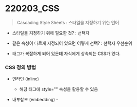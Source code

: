 # 220203_CSS

> Cascading Style Sheets : 스타일을 지정하기 위한 언어

- 스타일을 지정하기 위해 필요한 것? : 선택자

- 같은 속성이 다르게 지정되어 있으면 어떻게 선택? : 선택자 우선순위

- 태그가 복잡하게 되어 있은데 자식에게 상속되는 CSS가 있다.



### CSS 정의 방법

- 인라인 (inline)
  - 해당 태그에 style="" 속성을 활용할 수 있음

- 내부참조 (embedding) - <style>
  - `<head>`태그 내에`<style>`에 지정

- 외부참조 (link file) - 분리된 CSS 파일
  - 외부 CSS파일을 <head> 내 <link>를 통해 불러오기




### CSS 구문

<img src="C:/Users/bamxd/AppData/Roaming/Typora/typora-user-images/image-20220203174952231.png" alt="image-20220203174952231" style="zoom:50%;" />

### 선택자

- 전체 선택자  `* `: 모든 태그를 선택

- 요소 선택자  `태그명`,  `h1~h2`
- class선택자 : `.class`
- id 선택자 `#id`
- 자식선택자 :`div > children`
  - div 태그 바로 밑에 있는 children 클래스를 가진 것

- 자손선택자: `div.baby`
  - div 태그 하위 모든 baby 클래스를 가진 것



### 기본 선택자 우선순위

- `important`
- 인라인 `<stlye>`

- `*` <`<태그명>`<`.class`<`#id`
  - 같은 우선순위 일 경우에는 CSS가 나중에 선언된 것



### CSS 상속

- 상속 되는 속성 - style

- 상속 되지 않은 속성 -box model

  - box model 구성요소
    - contents
    - padding
    - border
    - margin

- box model 너비 지정(box=sizing)

  > 너비를 지정할건데 기준을 무엇으로 할것인지?

  - padding을 제외한 순수 content-box(기본값)
  - border-box

  

### 크기 단위

- em : 바로 위, 부모 요소에 대한 상속의 영향을 받음 (16px * 1.5 = 24px)
  - 배수 단위, 요소에 지정된 사이즈에 상대적인 사이즈를 가짐
- rem : 바로 위, 부모 요소에 대한 상속의 영향을 받지 않음
  - 최상위 요소(html)의 사이즈를 기준으로 배수 단위를 가짐



### 결합자 (Combinators)

- 자손 결합자 : selector A 하위의 모든 selector B 요소
- 자식 결합자 : selector A 바로 아래의 selector B 요소
- 인접 형제 결합자 : selector A의 형제 요소 중 바로 뒤에 위치하는 selector B 요소를 선택
- 일반 형제 결합자 : selector A의 형제 요소 중 뒤에 위치하는 selector B 요소를 모두 선택



### CSS 원칙

>  **모든 요소는 네모이고, 위에서부터 아래로, 왼쪽에서 오른쪽으로 쌓인다.**

- Box model 구성

  - margin / padding

    상하좌우, 상하 / 좌우 , 상/ 좌우 / 하, 상 / 우 / 하 / 좌

> **display에 따라 크기와 배치가 달라진다.**

- display : block
  - 줄바꿈
  - 화면 크기 전체의 가로 폭을 차지
  - `div / ul, ol, li / p /hr / form` 등
- display : inline
  - 줄바꿈X
  - content 너비만큼 가로 폭을 차지
  - `span / a / img / input, label / b ,em ,i ,strong` 등



### CSS position

- relative : 상대위치
  - 자기 자신의 static 위치를 기준으로 이동 (normal flow 유지)
  - 레이아웃에서 요소가 차지하는 공간은 static일 때와 같음 (normal position 대비 offset)
- absolute : 절대위치
  - 요소를 일반적인 문서 흐름에서 제거 후 레이아웃에 공간을 차지하지 않음 (normal flow 벗어남)
    - 즉 다음블록 요소가 좌측 상단에 붙음
  - static이 아니 가장 가까이 있는 부모/조상 요소를 기준으로 이동 (없는 경우 body)
- fixed : 고정위치
  - 요소를 일반적인 문서 흐름에서 제거 후 레이아웃에 공간을 차지하지 않음 (normal flow 벗어남)
  - 부모 요소와 관계없이 viewport를 기준으로 이동 , 스크롤 시에도 항상 같은 곳에 위치함